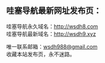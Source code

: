 <div id="readme" class="Box-body readme blob js-code-block-container p-5 p-xl-6 gist-border-0">
    <article class="markdown-body entry-content container-lg" itemprop="text"><h1>哇塞导航最新网址发布页：</h1>
哇塞导航永久域名：<a href="http://wsdh8.com" rel="nofollow">http://wsdh8.com</a><br>
哇塞导航最新域名：<a href="http://wsdh9.xyz" rel="nofollow">http://wsdh9.xyz</a><br>
<p>唯一联系邮箱：<a href="mailto:wsdh988@gmail.com">wsdh988@gmail.com</a><br>
收藏本站发布页，永不迷路。</p>
</article>
  </div>
